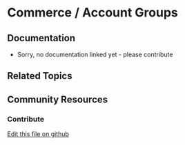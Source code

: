 # Commerce / Account Groups

## Documentation

* Sorry, no documentation linked yet - please contribute

## Related Topics

## Community Resources

### Contribute

[Edit this file on github](https://github.com/olafk/controlpanel-documentation-docs/blob/master/md/72en/com_liferay_commerce_account_group_admin_web_internal_portlet_CommerceAccountGroupAdminPortlet.md)
